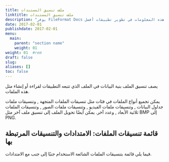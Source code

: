 ```yaml
---
title: ملف تنسيق المستندات
linktitle: ملف تنسيق المستندات
description: "يوفر FileFormat Docs مواصفات تنسيق تفصيلية , ومعلومات حول الأدوات والتطبيقات التي يمكنها التعامل مع أنواع ملفات معينة , وكيف يمكن للمطورين استخدام هذه المعلومات في تطوير تطبيقات أفضل."
date: 2017-02-01
publishdate: 2017-02-01
menu:
  main:
    parent: "section name"
    weight: 01
weight: 01	#rem
draft: false
slug:
aliases: []
toc: false
---
```

يصف تنسيق الملف بنية البيانات في الملف الذي تتبعه التطبيقات لقراءة أو إنشاء مثل هذه الملفات.

يمكن تجميع أنواع الملفات في فئات مثل تنسيقات الملفات المتجهة , وتنسيقات ملفات جداول البيانات , وتنسيقات ملفات الفيديو , وتنسيقات ملفات الصور , وتنسيقات الملفات ثلاثية الأبعاد , وعدد آخر. يمكن أيضًا تحويل الملف إلى تنسيق ملف آخر مثل BMP إلى PNG.

## قائمة تنسيقات الملفات: الامتدادات والتنسيقات المرتبطة بها
فيما يلي قائمة بتنسيقات الملفات الشائعة الاستخدام جنبًا إلى جنب مع الامتدادات.

